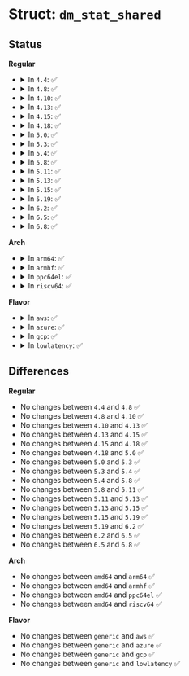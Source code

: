 # Struct: <code>dm_stat_shared</code>

## Status
<b>Regular</b>
<ul>
<li>
<details>
<summary>In <code>4.4</code>: ✅</summary>

```c
struct dm_stat_shared {
    atomic_t in_flight[2];
    long long unsigned int stamp;
    struct dm_stat_percpu tmp;
};
```
</details>
</li>
<li>
<details>
<summary>In <code>4.8</code>: ✅</summary>

```c
struct dm_stat_shared {
    atomic_t in_flight[2];
    long long unsigned int stamp;
    struct dm_stat_percpu tmp;
};
```
</details>
</li>
<li>
<details>
<summary>In <code>4.10</code>: ✅</summary>

```c
struct dm_stat_shared {
    atomic_t in_flight[2];
    long long unsigned int stamp;
    struct dm_stat_percpu tmp;
};
```
</details>
</li>
<li>
<details>
<summary>In <code>4.13</code>: ✅</summary>

```c
struct dm_stat_shared {
    atomic_t in_flight[2];
    long long unsigned int stamp;
    struct dm_stat_percpu tmp;
};
```
</details>
</li>
<li>
<details>
<summary>In <code>4.15</code>: ✅</summary>

```c
struct dm_stat_shared {
    atomic_t in_flight[2];
    long long unsigned int stamp;
    struct dm_stat_percpu tmp;
};
```
</details>
</li>
<li>
<details>
<summary>In <code>4.18</code>: ✅</summary>

```c
struct dm_stat_shared {
    atomic_t in_flight[2];
    long long unsigned int stamp;
    struct dm_stat_percpu tmp;
};
```
</details>
</li>
<li>
<details>
<summary>In <code>5.0</code>: ✅</summary>

```c
struct dm_stat_shared {
    atomic_t in_flight[2];
    long long unsigned int stamp;
    struct dm_stat_percpu tmp;
};
```
</details>
</li>
<li>
<details>
<summary>In <code>5.3</code>: ✅</summary>

```c
struct dm_stat_shared {
    atomic_t in_flight[2];
    long long unsigned int stamp;
    struct dm_stat_percpu tmp;
};
```
</details>
</li>
<li>
<details>
<summary>In <code>5.4</code>: ✅</summary>

```c
struct dm_stat_shared {
    atomic_t in_flight[2];
    long long unsigned int stamp;
    struct dm_stat_percpu tmp;
};
```
</details>
</li>
<li>
<details>
<summary>In <code>5.8</code>: ✅</summary>

```c
struct dm_stat_shared {
    atomic_t in_flight[2];
    long long unsigned int stamp;
    struct dm_stat_percpu tmp;
};
```
</details>
</li>
<li>
<details>
<summary>In <code>5.11</code>: ✅</summary>

```c
struct dm_stat_shared {
    atomic_t in_flight[2];
    long long unsigned int stamp;
    struct dm_stat_percpu tmp;
};
```
</details>
</li>
<li>
<details>
<summary>In <code>5.13</code>: ✅</summary>

```c
struct dm_stat_shared {
    atomic_t in_flight[2];
    long long unsigned int stamp;
    struct dm_stat_percpu tmp;
};
```
</details>
</li>
<li>
<details>
<summary>In <code>5.15</code>: ✅</summary>

```c
struct dm_stat_shared {
    atomic_t in_flight[2];
    long long unsigned int stamp;
    struct dm_stat_percpu tmp;
};
```
</details>
</li>
<li>
<details>
<summary>In <code>5.19</code>: ✅</summary>

```c
struct dm_stat_shared {
    atomic_t in_flight[2];
    long long unsigned int stamp;
    struct dm_stat_percpu tmp;
};
```
</details>
</li>
<li>
<details>
<summary>In <code>6.2</code>: ✅</summary>

```c
struct dm_stat_shared {
    atomic_t in_flight[2];
    long long unsigned int stamp;
    struct dm_stat_percpu tmp;
};
```
</details>
</li>
<li>
<details>
<summary>In <code>6.5</code>: ✅</summary>

```c
struct dm_stat_shared {
    atomic_t in_flight[2];
    long long unsigned int stamp;
    struct dm_stat_percpu tmp;
};
```
</details>
</li>
<li>
<details>
<summary>In <code>6.8</code>: ✅</summary>

```c
struct dm_stat_shared {
    atomic_t in_flight[2];
    long long unsigned int stamp;
    struct dm_stat_percpu tmp;
};
```
</details>
</li>
</ul>
<b>Arch</b>
<ul>
<li>
<details>
<summary>In <code>arm64</code>: ✅</summary>

```c
struct dm_stat_shared {
    atomic_t in_flight[2];
    long long unsigned int stamp;
    struct dm_stat_percpu tmp;
};
```
</details>
</li>
<li>
<details>
<summary>In <code>armhf</code>: ✅</summary>

```c
struct dm_stat_shared {
    atomic_t in_flight[2];
    long long unsigned int stamp;
    struct dm_stat_percpu tmp;
};
```
</details>
</li>
<li>
<details>
<summary>In <code>ppc64el</code>: ✅</summary>

```c
struct dm_stat_shared {
    atomic_t in_flight[2];
    long long unsigned int stamp;
    struct dm_stat_percpu tmp;
};
```
</details>
</li>
<li>
<details>
<summary>In <code>riscv64</code>: ✅</summary>

```c
struct dm_stat_shared {
    atomic_t in_flight[2];
    long long unsigned int stamp;
    struct dm_stat_percpu tmp;
};
```
</details>
</li>
</ul>
<b>Flavor</b>
<ul>
<li>
<details>
<summary>In <code>aws</code>: ✅</summary>

```c
struct dm_stat_shared {
    atomic_t in_flight[2];
    long long unsigned int stamp;
    struct dm_stat_percpu tmp;
};
```
</details>
</li>
<li>
<details>
<summary>In <code>azure</code>: ✅</summary>

```c
struct dm_stat_shared {
    atomic_t in_flight[2];
    long long unsigned int stamp;
    struct dm_stat_percpu tmp;
};
```
</details>
</li>
<li>
<details>
<summary>In <code>gcp</code>: ✅</summary>

```c
struct dm_stat_shared {
    atomic_t in_flight[2];
    long long unsigned int stamp;
    struct dm_stat_percpu tmp;
};
```
</details>
</li>
<li>
<details>
<summary>In <code>lowlatency</code>: ✅</summary>

```c
struct dm_stat_shared {
    atomic_t in_flight[2];
    long long unsigned int stamp;
    struct dm_stat_percpu tmp;
};
```
</details>
</li>
</ul>

## Differences
<b>Regular</b>
<ul>
<li>
No changes between <code>4.4</code> and <code>4.8</code> ✅
</li>
<li>
No changes between <code>4.8</code> and <code>4.10</code> ✅
</li>
<li>
No changes between <code>4.10</code> and <code>4.13</code> ✅
</li>
<li>
No changes between <code>4.13</code> and <code>4.15</code> ✅
</li>
<li>
No changes between <code>4.15</code> and <code>4.18</code> ✅
</li>
<li>
No changes between <code>4.18</code> and <code>5.0</code> ✅
</li>
<li>
No changes between <code>5.0</code> and <code>5.3</code> ✅
</li>
<li>
No changes between <code>5.3</code> and <code>5.4</code> ✅
</li>
<li>
No changes between <code>5.4</code> and <code>5.8</code> ✅
</li>
<li>
No changes between <code>5.8</code> and <code>5.11</code> ✅
</li>
<li>
No changes between <code>5.11</code> and <code>5.13</code> ✅
</li>
<li>
No changes between <code>5.13</code> and <code>5.15</code> ✅
</li>
<li>
No changes between <code>5.15</code> and <code>5.19</code> ✅
</li>
<li>
No changes between <code>5.19</code> and <code>6.2</code> ✅
</li>
<li>
No changes between <code>6.2</code> and <code>6.5</code> ✅
</li>
<li>
No changes between <code>6.5</code> and <code>6.8</code> ✅
</li>
</ul>
<b>Arch</b>
<ul>
<li>
No changes between <code>amd64</code> and <code>arm64</code> ✅
</li>
<li>
No changes between <code>amd64</code> and <code>armhf</code> ✅
</li>
<li>
No changes between <code>amd64</code> and <code>ppc64el</code> ✅
</li>
<li>
No changes between <code>amd64</code> and <code>riscv64</code> ✅
</li>
</ul>
<b>Flavor</b>
<ul>
<li>
No changes between <code>generic</code> and <code>aws</code> ✅
</li>
<li>
No changes between <code>generic</code> and <code>azure</code> ✅
</li>
<li>
No changes between <code>generic</code> and <code>gcp</code> ✅
</li>
<li>
No changes between <code>generic</code> and <code>lowlatency</code> ✅
</li>
</ul>
